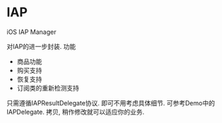 # IAP
iOS IAP Manager

对IAP的进一步封装. 
功能
* 商品功能
* 购买支持
* 恢复支持
* 订阅类的重新检测支持

只需遵循IAPResultDelegate协议. 即可不用考虑具体细节. 
可参考Demo中的IAPDelegate. 拷贝, 稍作修改就可以适应你的业务.
